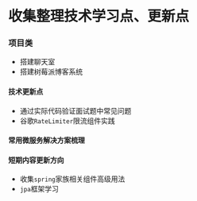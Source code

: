 # 收集整理技术学习点、更新点

### 项目类

- 搭建聊天室
- 搭建树莓派博客系统



#### 技术更新点

- 通过实际代码验证面试题中常见问题
- 谷歌`RateLimiter`限流组件实践

#### 常用微服务解决方案梳理



#### 短期内容更新方向

- 收集`spring`家族相关组件高级用法
- `jpa`框架学习